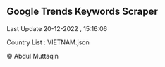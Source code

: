 

## Google Trends Keywords Scraper 
 
Last Update 20-12-2022 , 15:16:06

Country List :
VIETNAM.json



© Abdul Muttaqin 
